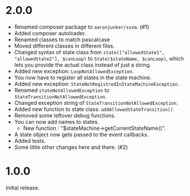 # 2.0.0
* Renamed composer package to `aaronjunker/sssm`. (#1)
* Added composer autoloader.
* Renamed classes to match pascalcase
* Moved different classes in different files.
* Changed syntax of state class from `state(["allowedState1", "allowedState2"], $canLoop)` to `State($stateName, $canLoop)`, which lets you provide the actual class instead of just a string.
* Added new exception: `LoopNotAllowedException`.
* You now have to register all states in the state machine.
* Added new exception: `StateNotRegistredInStateMachineException`.
* Renamed `stateNotAllowedException` to `StateTransitionNotAllowedException`.
* Changed exception string of `StateTransitionNotAllowedException`.
* Added new function to state class: `addAllowedStateTransition()`
* Removed some leftover debug functions.
* You can now add names to states.
  * New function : "$stateMachine->getCurrentStateName()".
* A state object  now gets passed to the event callbacks.
* Added tests.
* Some little other changes here and there. (#2)

# 1.0.0
Initial release.